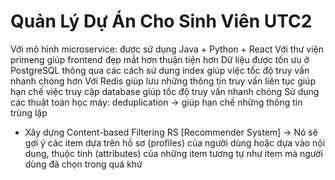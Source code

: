 # Quản Lý Dự Án Cho Sinh Viên UTC2
 Với mô hình microservice: được sử dụng Java + Python + React
 Với thư viện primeng giúp frontend đẹp mắt hơn thuận tiện hơn
 Dữ liệu được tốn ưu ở PostgreSQL thông qua các cách sử dụng index giúp việc tốc độ truy vấn nhanh chóng hơn
 Với Redis giúp lưu những thông tin truy vấn liên tục giúp hạn chế việc truy cập database giúp tốc độ truy vấn nhanh chóng
 Sử dụng các thuật toán học máy: deduplication -> giúp hạn chế những thông tin trùng lặp
  + Xây dựng Content-based Filtering RS [Recommender System] -> Nó sẽ gợi ý các item dựa trên hồ sơ (profiles) của người dùng hoặc dựa vào nội dung, thuộc tính (attributes) của những item tương tự như item mà người dùng đã chọn trong quá khứ
 
